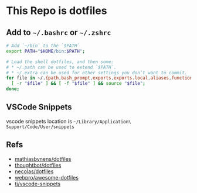 # This Repo is dotfiles

## Add to `~/.bashrc` or `~/.zshrc`

```bash
# Add `~/bin` to the `$PATH`
export PATH="$HOME/bin:$PATH";

# Load the shell dotfiles, and then some:
# * ~/.path can be used to extend `$PATH`.
# * ~/.extra can be used for other settings you don’t want to commit.
for file in ~/.{path,bash_prompt,exports,exports.local,aliases,functions,extra}; do
  [ -r "$file" ] && [ -f "$file" ] && source "$file";
done;
```

## VSCode Snippets

vscode snippets location is `~/Library/Application\ Support/Code/User/snippets`

## Refs

- [mathiasbynens/dotfiles](https://github.com/mathiasbynens/dotfiles)
- [thoughtbot/dotfiles](https://github.com/thoughtbot/dotfiles)
- [necolas/dotfiles](https://github.com/necolas/dotfiles)
- [webpro/awesome-dotfiles](https://github.com/webpro/awesome-dotfiles)
- [tj/vscode-snippets](https://github.com/tj/vscode-snippets)
